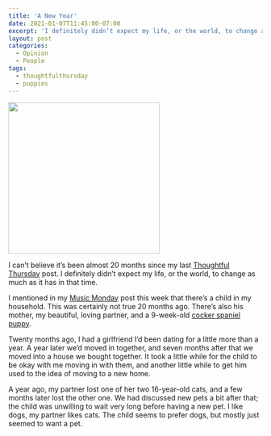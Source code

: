 ```yaml
---
title: 'A New Year'
date: 2021-01-07T11:45:00-07:00
excerpt: 'I definitely didn’t expect my life, or the world, to change as much as it has in the last 20 months.'
layout: post
categories:
  - Opinion
  - People
tags:
  - thoughtfulthursday
  - puppies
---
```

<div class="alignleft">
    <img src="https://res.cloudinary.com/dwhav0odz/image/upload/ar_1:1,c_fill/v1609786883/IMG_20201230_201616_rfqrja.jpg" width="300">
</div>

I can’t believe it’s been almost 20 months since my last [Thoughtful Thursday](/i-think-people-dont-like-coffee.html) post. I definitely didn’t expect my life, or the world, to change as much as it has in that time.

I mentioned in my [Music Monday](/sweet-dreams.html) post this week that there’s a child in my household. This was certainly not true 20 months ago. There’s also his mother, my beautiful, loving partner, and a 9-week-old [cocker spaniel puppy](https://www.instagram.com/simonwaffles/).

Twenty months ago, I had a girlfriend I’d been dating for a little more than a year. A year later we’d moved in together, and seven months after that we moved into a house we bought together. It took a little while for the child to be okay with me moving in with them, and another little while to get him used to the idea of moving to a new home.

A year ago, my partner lost one of her two 16-year-old cats, and a few months later lost the other one. We had discussed new pets a bit after that; the child was unwilling to wait very long before having a new pet. I like dogs, my partner likes cats. The child seems to prefer dogs, but mostly just seemed to want a pet.
